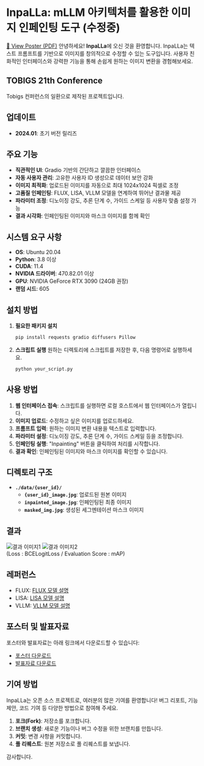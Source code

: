 # InpaLLa: mLLM 아키텍처를 활용한 이미지 인페인팅 도구 (수정중)

[📄 View Poster (PDF)](inpalla_poster.pdf)
안녕하세요! **InpaLLa**에 오신 것을 환영합니다. InpaLLa는 텍스트 프롬프트를 기반으로 이미지를 창의적으로 수정할 수 있는 도구입니다. 사용자 친화적인 인터페이스와 강력한 기능을 통해 손쉽게 원하는 이미지 변환을 경험해보세요.

## TOBIGS 21th Conference
Tobigs 컨퍼런스의 일환으로 제작된 프로젝트입니다.


## 업데이트
- **2024.01**: 초기 버전 릴리즈

## 주요 기능
- **직관적인 UI**: Gradio 기반의 간단하고 깔끔한 인터페이스
- **자동 사용자 관리**: 고유한 사용자 ID 생성으로 데이터 보안 강화
- **이미지 최적화**: 업로드된 이미지를 자동으로 최대 1024x1024 픽셀로 조정
- **고품질 인페인팅**: FLUX, LISA, VLLM 모델을 연계하여 뛰어난 결과물 제공
- **파라미터 조정**: 디노이징 강도, 추론 단계 수, 가이드 스케일 등 사용자 맞춤 설정 가능
- **결과 시각화**: 인페인팅된 이미지와 마스크 이미지를 함께 확인

## 시스템 요구 사항
- **OS**: Ubuntu 20.04
- **Python**: 3.8 이상
- **CUDA**: 11.4
- **NVIDIA 드라이버**: 470.82.01 이상
- **GPU**: NVIDIA GeForce RTX 3090 (24GB 권장)
- **랜덤 시드**: 605

## 설치 방법
1. **필요한 패키지 설치**
    ```bash
    pip install requests gradio diffusers Pillow
    ```
2. **스크립트 실행**
    원하는 디렉토리에 스크립트를 저장한 후, 다음 명령어로 실행하세요.
    ```bash
    python your_script.py
    ```

## 사용 방법
1. **웹 인터페이스 접속**: 스크립트를 실행하면 로컬 호스트에서 웹 인터페이스가 열립니다.
2. **이미지 업로드**: 수정하고 싶은 이미지를 업로드하세요.
3. **프롬프트 입력**: 원하는 이미지 변환 내용을 텍스트로 입력합니다.
4. **파라미터 설정**: 디노이징 강도, 추론 단계 수, 가이드 스케일 등을 조정합니다.
5. **인페인팅 실행**: "Inpainting" 버튼을 클릭하여 처리를 시작합니다.
6. **결과 확인**: 인페인팅된 이미지와 마스크 이미지를 확인할 수 있습니다.

## 디렉토리 구조
- **`./data/{user_id}/`**
  - **`{user_id}_image.jpg`**: 업로드된 원본 이미지
  - **`inpainted_image.jpg`**: 인페인팅된 최종 이미지
  - **`masked_img.jpg`**: 생성된 세그멘테이션 마스크 이미지

## 결과
![결과 이미지1](https://github.com/your-repo/result-image1-url)
![결과 이미지2](https://github.com/your-repo/result-image2-url)
<br/>
(Loss : BCELogitLoss / Evaluation Score : mAP)

## 레퍼런스
- FLUX: [FLUX 모델 설명](https://flux-model-link.com)
- LISA: [LISA 모델 설명](https://lisa-model-link.com)
- VLLM: [VLLM 모델 설명](https://vllm-model-link.com)


## 포스터 및 발표자료
포스터와 발표자료는 아래 링크에서 다운로드할 수 있습니다:

- [포스터 다운로드](https://github.com/your-repo/poster.pdf)
- [발표자료 다운로드](https://github.com/your-repo/presentation.pdf)

## 기여 방법
InpaLLa는 오픈 소스 프로젝트로, 여러분의 많은 기여를 환영합니다! 버그 리포트, 기능 제안, 코드 기여 등 다양한 방법으로 참여해 주세요.

1. **포크(Fork)**: 저장소를 포크합니다.
2. **브랜치 생성**: 새로운 기능이나 버그 수정을 위한 브랜치를 만듭니다.
3. **커밋**: 변경 사항을 커밋합니다.
4. **풀 리퀘스트**: 원본 저장소로 풀 리퀘스트를 보냅니다.




감사합니다. 
